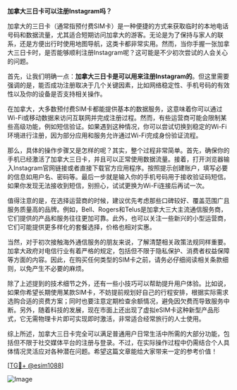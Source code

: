 **加拿大三日卡可以注册Instagram吗？**

加拿大的三日卡（通常指预付费SIM卡）是一种便捷的方式来获取临时的本地电话号码和数据流量，尤其适合短期访问加拿大的游客。无论是为了保持与家人的联系，还是方便出行时使用地图导航，这类卡都非常实用。然而，当你手握一张加拿大三日卡时，是否能够顺利注册Instagram呢？这可能是不少初次尝试的人会关心的问题。

首先，让我们明确一点：**加拿大三日卡是可以用来注册Instagram的**。但这里需要强调的是，能否成功注册取决于几个关键因素，比如网络稳定性、手机号码的有效性以及你的设备是否支持相关操作。

在加拿大，大多数预付费SIM卡都能提供基本的数据服务，这意味着你可以通过Wi-Fi或移动数据来访问互联网并完成注册过程。然而，有些运营商可能会限制某些高级功能，例如短信验证。如果遇到这种情况，你可以尝试切换到稳定的Wi-Fi环境进行注册，因为部分应用和服务允许通过Wi-Fi完成身份验证流程。

那么，具体的操作步骤又是怎样的呢？其实，整个过程非常简单。首先，确保你的手机已经激活了加拿大三日卡，并且可以正常使用数据流量。接着，打开浏览器输入Instagram官网链接或者直接下载官方应用程序。按照提示创建账户，填写必要的信息如用户名、密码等。最后一步就是输入你的手机号码用于接收验证码短信。如果你发现无法接收到短信，别担心，试试更换为Wi-Fi连接后再试一次。

值得注意的是，在选择运营商的时候，建议优先考虑那些口碑较好、覆盖范围广且服务质量高的品牌。例如，Bell、Rogers和Telus是加拿大三大主流通信服务商，它们提供的产品和服务往往更加可靠。此外，也可以关注一些新兴的小型运营商，它们可能提供更多样化的套餐选择，价格也相对实惠。

当然，对于初次接触海外通信服务的朋友来说，了解清楚相关政策法规同样重要。加拿大政府对电信行业有着严格的规定，包括但不限于隐私保护、消费者权益保障等方面的内容。因此，在购买任何类型的SIM卡之前，请务必仔细阅读相关条款细则，以免产生不必要的麻烦。

除了上述提到的技术细节之外，还有一些小技巧可以帮助提升用户体验。比如说，如果你希望长期使用某款SIM卡，不妨提前规划好自己的行程安排，根据实际需求选购合适的资费方案；同时也要注意定期检查余额情况，避免因欠费而导致服务中断。另外，随着科技的发展，现在市面上还出现了虚拟eSIM卡这种新型产品形式，它无需物理卡片即可实现即时激活，非常适合经常旅行的人士使用。

综上所述，加拿大三日卡完全可以满足普通用户日常生活中所需的大部分功能，包括但不限于社交媒体平台的注册与登录。不过，在实际操作过程中仍需结合个人具体情况灵活应对各种潜在问题。希望这篇文章能给大家带来一定的参考价值！

[[TG💪+ @esim1088](https://t.me/s/esim1088)]

![Image](https://i.postimg.cc/4NQfJmqS/Snipaste-2025-05-13-00-14-12.png)
